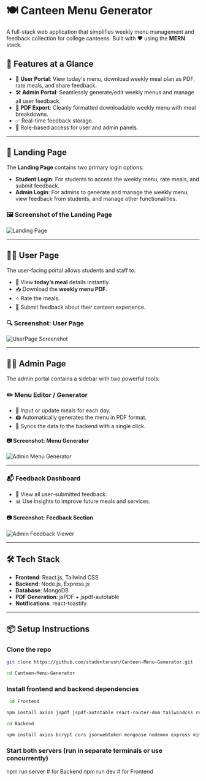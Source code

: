 # 🍽️ Canteen Menu Generator

A full-stack web application that simplifies weekly menu management and feedback collection for college canteens. Built with ❤️ using the **MERN** stack.

## 🚀 Features at a Glance

- 👤 **User Portal**: View today's menu, download weekly meal plan as PDF, rate meals, and share feedback.
- 🛠️ **Admin Portal**: Seamlessly generate/edit weekly menus and manage all user feedback.
- 📄 **PDF Export**: Cleanly formatted downloadable weekly menu with meal breakdowns.
- ✅ Real-time feedback storage.
- 🔐 Role-based access for user and admin panels.

---
## 📱 Landing Page

The **Landing Page** contains two primary login options:

- **Student Login**: For students to access the weekly menu, rate meals, and submit feedback.
- **Admin Login**: For admins to generate and manage the weekly menu, view feedback from students, and manage other functionalities.

### 🖼️ Screenshot of the Landing Page

![Landing Page](.\src\assets\LandingPage.png)

---

## 👨‍🍳 User Page

The user-facing portal allows students and staff to:

- 📅 View **today’s meal** details instantly.
- 📥 Download the **weekly menu PDF**.
- ⭐ Rate the meals.
- 💬 Submit feedback about their canteen experience.

### 🔍 Screenshot: User Page

![UserPage Screenshot](.\src\assets\UserPage.png)

---

## 🧑‍💼 Admin Page

The admin portal contains a sidebar with two powerful tools:

### ✏️ Menu Editor / Generator

- 🧾 Input or update meals for each day.
- 🖨️ Automatically generates the menu in PDF format.
- 🔄 Syncs the data to the backend with a single click.

#### 📷 Screenshot: Menu Generator

![Admin Menu Generator](.\src\assets\AdminEdit.png)

---

### 📬 Feedback Dashboard

- 🧠 View all user-submitted feedback.
- 📊 Use insights to improve future meals and services.

#### 📷 Screenshot: Feedback Section

![Admin Feedback Viewer](.\src\assets\AdminFeedback.png)

---

## 🛠️ Tech Stack

- **Frontend**: React.js, Tailwind CSS
- **Backend**: Node.js, Express.js
- **Database**: MongoDB
- **PDF Generation**: jsPDF + jspdf-autotable
- **Notifications**: react-toastify

---

## 📦 Setup Instructions


### Clone the repo
```bash
git clone https://github.com/studentanush/Canteen-Menu-Generator.git
```
```bash
cd Canteen-Menu-Generator
```
### Install frontend and backend dependencies
``` bash
 cd Frontend
```
```bash
npm install axios jspdf jspdf-autotable react-router-dom tailwindcss react-toastify
```
```bash
cd Backend
```
```bash
npm install axios bcrypt cors jsonwebtoken mongoose nodemon express mime
```

### Start both servers (run in separate terminals or use concurrently)
npm run server   # for Backend
npm run dev   # for Frontend 
